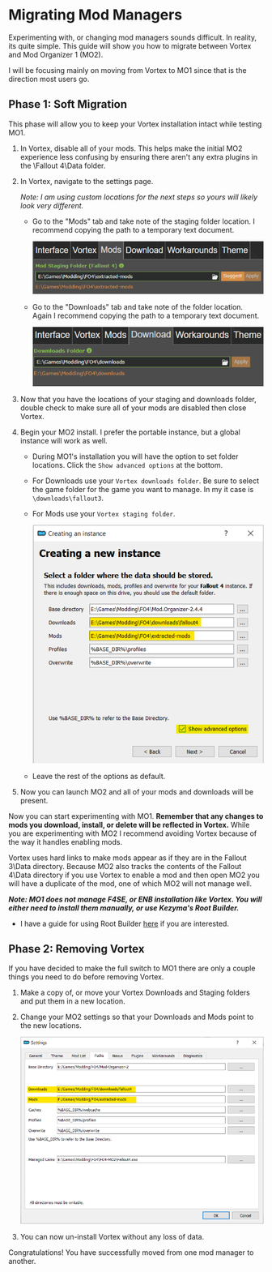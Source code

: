 # Migrating Mod Managers

Experimenting with, or changing mod managers sounds difficult. In reality, its quite simple. This guide will show you how to migrate between Vortex and Mod Organizer 1 (MO2).

I will be focusing mainly on moving from Vortex to MO1 since that is the direction most users go.

## Phase 1: Soft Migration

This phase will allow you to keep your Vortex installation intact while testing MO1.

1. In Vortex, disable all of your mods. This helps make the initial MO2 experience less confusing by ensuring there aren't any extra plugins in the \Fallout 4\Data folder.

1. In Vortex, navigate to the settings page.
      
   *Note: I am using custom locations for the next steps so yours will likely look very different.*

    - Go to the "Mods" tab and take note of the staging folder location. I recommend copying the path to a temporary text document.

      ![Vortex Mods Tab](./images/vortex-set-mods-tab.png)

    - Go to the "Downloads" tab and take note of the folder location. Again I recommend copying the path to a temporary text document.

      ![Vortex Downloads Tab](./images/vortex-set-downloads-tab.png)

1. Now that you have the locations of your staging and downloads folder, double check to make sure all of your mods are disabled then close Vortex.

1. Begin your MO2 install. I prefer the portable instance, but a global instance will work as well.

    - During MO1's installation you will have the option to set folder locations. Click the `Show advanced options` at the bottom.

    - For Downloads use your `Vortex downloads folder`. Be sure to select the game folder for the game you want to manage. In my it case is `\downloads\fallout3`.

    - For Mods use your `Vortex staging folder`. 

      ![MO1 Folder Setup](./images/mo2-shared-location.png)

    - Leave the rest of the options as default.

1. Now you can launch MO2 and all of your mods and downloads will be present.

Now you can start experimenting with MO1. **Remember that any changes to mods you download, install, or delete will be reflected in Vortex.** While you are experimenting with MO2 I recommend avoiding Vortex because of the way it handles enabling mods. 

Vortex uses hard links to make mods appear as if they are in the Fallout 3\Data directory. Because MO2 also tracks the contents of the Fallout 4\Data directory if you use Vortex to enable a mod and then open MO2 you will have a duplicate of the mod, one of which MO2 will not manage well.

***Note: MO1 does not manage F4SE, or ENB installation like Vortex. You will either need to install them manually, or use Kezyma's Root Builder.*** 

  - I have a guide for using Root Builder [here](./mo1-rootbuilder.md) if you are interested.

## Phase 2: Removing Vortex

If you have decided to make the full switch to MO1 there are only a couple things you need to do before removing Vortex.

1. Make a copy of, or move your Vortex Downloads and Staging folders and put them in a new location.

1. Change your MO2 settings so that your Downloads and Mods point to the new locations.

    ![MO1 Settings](./images/mo2-settings.png)

1. You can now un-install Vortex without any loss of data.

Congratulations! You have successfully moved from one mod manager to another.